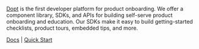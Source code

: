 [Dopt](https://www.dopt.com) is the first developer platform for product onboarding. We offer a component library, SDKs, and APIs for building self-serve product onboarding and education. Our SDKs make it easy to build getting-started checklists, product tours, embedded tips, and more.

[Docs](https://docs.dopt.com/)  |  [Quick Start](https://docs.dopt.com/quick-start/)
